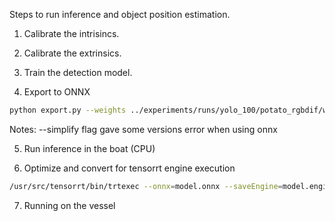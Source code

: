
Steps to run inference and object position estimation. 


1. Calibrate the intrisincs. 

2. Calibrate the extrinsics. 

3. Train the detection model. 


4. Export to ONNX
```bash
python export.py --weights ../experiments/runs/yolo_100/potato_rgbdif/weights/best.pt  --include onnx --batch-size 1 --device cpu --simplify --opset 11
```
Notes:
--simplify flag gave some versions error when using onnx


5. Run inference in the boat (CPU)


6. Optimize and convert for tensorrt engine execution
```bash
/usr/src/tensorrt/bin/trtexec --onnx=model.onnx --saveEngine=model.engine
```

7. Running on the vessel



